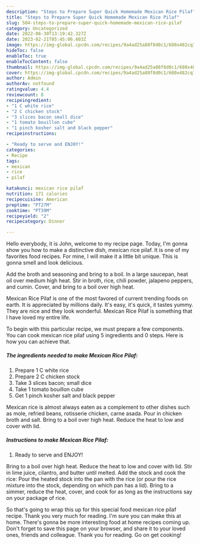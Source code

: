 ```yaml
---
description: "Steps to Prepare Super Quick Homemade Mexican Rice Pilaf"
title: "Steps to Prepare Super Quick Homemade Mexican Rice Pilaf"
slug: 504-steps-to-prepare-super-quick-homemade-mexican-rice-pilaf
category: Uncategorized
date: 2022-06-30T13:19:42.327Z
date: 2023-02-21T05:45:06.603Z
image: https://img-global.cpcdn.com/recipes/9a4ad25a88f8d0c1/680x482cq70/mexican-rice-pilaf-recipe-main-photo.jpg
hideToc: false
enableToc: true
enableTocContent: false
thumbnail: https://img-global.cpcdn.com/recipes/9a4ad25a88f8d0c1/680x482cq70/mexican-rice-pilaf-recipe-main-photo.jpg
cover: https://img-global.cpcdn.com/recipes/9a4ad25a88f8d0c1/680x482cq70/mexican-rice-pilaf-recipe-main-photo.jpg
author: Admin
authorAv: notfound
ratingvalue: 4.4
reviewcount: 8
recipeingredient:
- "1 C white rice"
- "2 C chicken stock"
- "3 slices bacon small dice"
- "1 tomato bouillon cube"
- "1 pinch kosher salt and black pepper"
recipeinstructions:

- "Ready to serve and ENJOY!"
categories:
- Recipe
tags:
- mexican
- rice
- pilaf

katakunci: mexican rice pilaf 
nutrition: 171 calories
recipecuisine: American
preptime: "PT27M"
cooktime: "PT39M"
recipeyield: "2"
recipecategory: Dinner

---
```



Hello everybody, it is John, welcome to my recipe page. Today, I'm gonna show you how to make a distinctive dish, mexican rice pilaf. It is one of my favorites food recipes. For mine, I will make it a little bit unique. This is gonna smell and look delicious.

Add the broth and seasoning and bring to a boil. In a large saucepan, heat oil over medium high heat. Stir in broth, rice, chili powder, jalapeno peppers, and cumin. Cover, and bring to a boil over high heat.

Mexican Rice Pilaf is one of the most favored of current trending foods on earth. It is appreciated by millions daily. It's easy, it's quick, it tastes yummy. They are nice and they look wonderful. Mexican Rice Pilaf is something that I have loved my entire life.


To begin with this particular recipe, we must prepare a few components. You can cook mexican rice pilaf using 5 ingredients and 0 steps. Here is how you can achieve that.

<!--inarticleads1-->

##### The ingredients needed to make Mexican Rice Pilaf:

1. Prepare 1 C white rice
1. Prepare 2 C chicken stock
1. Take 3 slices bacon; small dice
1. Take 1 tomato bouillon cube
1. Get 1 pinch kosher salt and black pepper


Mexican rice is almost always eaten as a complement to other dishes such as mole, refried beans, rotisserie chicken, carne asada. Pour in chicken broth and salt. Bring to a boil over high heat. Reduce the heat to low and cover with lid. 

<!--inarticleads2-->

##### Instructions to make Mexican Rice Pilaf:


1. Ready to serve and ENJOY!

Bring to a boil over high heat. Reduce the heat to low and cover with lid. Stir in lime juice, cilantro, and butter until melted. Add the stock and cook the rice: Pour the heated stock into the pan with the rice (or pour the rice mixture into the stock, depending on which pan has a lid). Bring to a simmer, reduce the heat, cover, and cook for as long as the instructions say on your package of rice. 

So that's going to wrap this up for this special food mexican rice pilaf recipe. Thank you very much for reading. I'm sure you can make this at home. There's gonna be more interesting food at home recipes coming up. Don't forget to save this page on your browser, and share it to your loved ones, friends and colleague. Thank you for reading. Go on get cooking!
